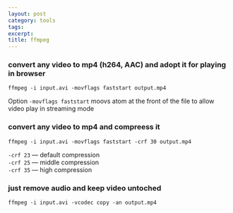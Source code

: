 ```yaml
---
layout: post
category: tools
tags:
excerpt:
title: ffmpeg
---
```


### convert any video to mp4 (h264, AAC) and adopt it for playing in browser  

`ffmpeg -i input.avi -movflags faststart output.mp4`

Option `-movflags faststart` moovs atom at the front of the file to allow video play in streaming mode  

### convert any video to mp4 and compreess it 

`ffmpeg -i input.avi -movflags faststart -crf 30 output.mp4`

`-crf 23` — default compression  
`-crf 25` — middle compression  
`-crf 35` — high compression  

### just remove audio and keep video untoched

`ffmpeg -i input.avi -vcodec copy -an output.mp4`
